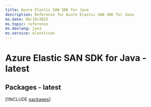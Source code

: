 ```yaml
---
title: Azure Elastic SAN SDK for Java
description: Reference for Azure Elastic SAN SDK for Java
ms.date: 06/10/2025
ms.topic: reference
ms.devlang: java
ms.service: elasticsan
---
```

# Azure Elastic SAN SDK for Java - latest
## Packages - latest
[!INCLUDE [packages](elastic-san-index.md)]